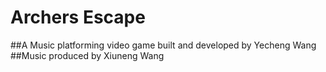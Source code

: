 # Archers Escape

##A Music platforming video game built and developed by Yecheng Wang
##Music produced by Xiuneng Wang
